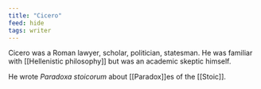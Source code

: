 ```yaml
---
title: "Cicero"
feed: hide
tags: writer
---
```


Cicero was a Roman lawyer, scholar, politician, statesman. He was familiar with [[Hellenistic philosophy]] but was an academic skeptic himself.

He wrote _Paradoxa stoicorum_ about [[Paradox]]es of the [[Stoic]].